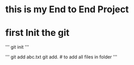 # this is my End to End Project

# first Init the git
'''
git init
'''

'''
git add abc.txt
git add. # to add all files in folder
'''